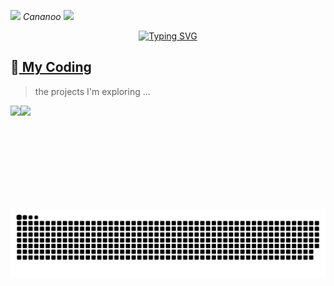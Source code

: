 
<p><img src="https://jsd.cdn.zzko.cn/gh/ElainaFanBoy/picx-images-hosting@master/20230719/2.gif" width="30"> <em>   Cananoo <a href=""></a><img src="https://jsd.cdn.zzko.cn/gh/ElainaFanBoy/picx-images-hosting@master/20230719/3.gif" width="30"></br>
</em></p>

<!-- dynamic typing effect 动态打字效果 -->
  <div align="center">
    <a href="https://steamcommunity.com/id/Ccoer/">
      <img src="https://readme-typing-svg.demolab.com?font=Fira+Code&pause=1000&width=435&lines=console.log(%22Hello%2C%20World%22);Welcome!&center=true&size=27" alt="Typing SVG" />
    </a>
  </div> 

## 🌠[ My Coding]()
> the projects I'm  exploring ...

<!-- ![My stats](https://github-readme-stats.vercel.app/api?username=cananoo&theme=calm&show_icons=true) -->
<!-- ![Top Langs](https://github-readme-stats.vercel.app/api/top-langs/?username=cananoo&hide=html,css,Jupyter+Notebook,ruby,javascript&theme=calm&langs_count=6) -->
<div>
  
  <img height="165" align="left" src="https://github-readme-stats-git-master-xspemin-gmailcom.vercel.app/api?username=cananoo&show_icons=true&theme=tokyonight&show_icons=true"/>
  <img height="165" src="https://github-readme-stats-git-master-xspemin-gmailcom.vercel.app/api/top-langs/?username=cananoo&hide=html,css,Jupyter+Notebook,ruby&theme=tokyonight&langs_count=6&layout=compact" />
</div>

<picture>
  <source media="(prefers-color-scheme: dark)" srcset="https://raw.githubusercontent.com/cananoo/cananoo/output/github-contribution-grid-snake-dark.svg">
  <source media="(prefers-color-scheme: light)" srcset="https://raw.githubusercontent.com/cananoo/cananoo/output/github-contribution-grid-snake.svg">
  <img alt="github contribution grid snake animation" src="https://raw.githubusercontent.com/cananoo/cananoo/output/github-contribution-grid-snake.svg">
</picture>
